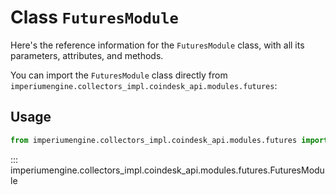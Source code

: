 # Class `FuturesModule`

Here's the reference information for the `FuturesModule` class, with all its parameters, attributes, and methods.

You can import the `FuturesModule` class directly from `imperiumengine.collectors_impl.coindesk_api.modules.futures`:

## Usage

```python
from imperiumengine.collectors_impl.coindesk_api.modules.futures import FuturesModule
```

::: imperiumengine.collectors_impl.coindesk_api.modules.futures.FuturesModule